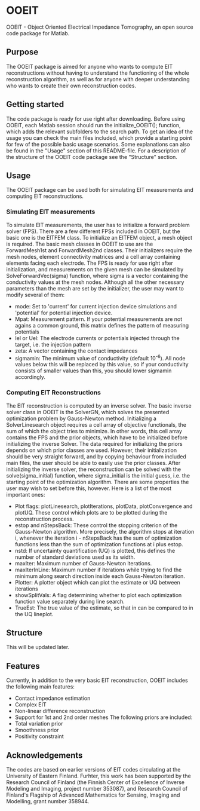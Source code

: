 # OOEIT
OOEIT - Object Oriented Electrical Impedance Tomography, an open source code package for Matlab.
## Purpose
The OOEIT package is aimed for anyone who wants to compute EIT reconstructions without having to understand the functioning of the whole reconstruction algorithm, as well as for anyone with deeper understanding who wants to create their own reconstruction codes.
## Getting started
The code package is ready for use right after downloading. Before using OOEIT, each Matlab session should run the initialize_OOEIT(); function, which adds the relevant subfolders to the search path. To get an idea of the usage you can check the main files included, which provide a starting point for few of the possible basic usage scenarios. Some explanations can also be found in the "Usage" section of this README-file. For a description of the structure of the OOEIT code package see the "Structure" section.
## Usage
The OOEIT package can be used both for simulating EIT measurements and computing EIT reconstructions.
### Simulating EIT measurements
To simulate EIT measurements, the user has to initialize a forward problem solver (FPS). There are a few different FPSs included in OOEIT, but the basic one is the EITFEM class. To initialize an EITFEM object, a mesh object is required. The basic mesh classes in OOEIT to use are the ForwardMesh1st and ForwardMesh2nd classes. Their initializers require the mesh nodes, element connectivity matrices and a cell array containing elements facing each electrode. The FPS is ready for use right after initialization, and measurements on the given mesh can be simulated by SolveForwardVec(sigma) function, where sigma is a vector containing the conductivity values at the mesh nodes.
Although all the other necessary parameters than the mesh are set by the initializer, the user may want to modify several of them:
- mode: Set to 'current' for current injection device simulations and 'potential' for potential injection device.
- Mpat: Measurement pattern. If your potential measurements are not agains a common ground, this matrix defines the pattern of measuring potentials
- Iel or Uel: The electrode currents or potentials injected through the target, i.e. the injection pattern
- zeta: A vector containing the contact impedances
- sigmamin: The minimum value of conductivity (default 10<sup>-6</sup>). All node values below this will be replaced by this value, so if your conductivity consists of smaller values than this, you should lower sigmamin accordingly.
### Computing EIT Reconstructions
The EIT reconstruction is computed by an inverse solver. The basic inverse solver class in OOEIT is the SolverGN, which solves the presented optimization problem by Gauss-Newton method. Initializing a SolverLinesearch object requires a cell array of objective functionals, the sum of which the object tries to minimize. In other words, this cell array contains the FPS and the prior objects, which have to be initialized before initializing the inverse Solver. The data required for initializing the priors depends on which prior classes are used. However, their initialization should be very straight forward, and by copying behaviour from included main files, the user should be able to easily use the prior classes.
After initializing the inverse solver, the reconstruction can be solved with the solve(sigma_initial) function, where sigma_initial is the initial guess, i.e. the starting point of the optimization algorithm. There are some properties the user may wish to set before this, however. Here is a list of the most important ones:
- Plot flags: plotLinesearch, plotIterations, plotData, plotConvergence and plotUQ. These control which plots are to be plotted during the reconstruction process.
- estop and nStepsBack: These control the stopping criterion of the Gauss-Newton algorithm. More precisely, the algorithm stops at iteration i, whenever the iteration i - nStepsBack has the sum of optimization functions less than the sum of optimization functions at i plus estop.
- nstd: If uncertainty quantification (UQ) is plotted, this defines the number of standard deviations used as its width.
- maxIter: Maximum number of Gauss-Newton iterations.
- maxIterInLine: Maximum number if iterations while trying to find the minimum along search direction inside each Gauss-Newton iteration.
- Plotter: A plotter object which can plot the estimate or UQ between iterations
- showSplitVals: A flag determining whether to plot each optimization function value separately during line search.
- TrueEst: The true value of the estimate, so that in can be compared to in the UQ lineplot.
## Structure
This will be updated later.
## Features
Currently, in addition to the very basic EIT reconstruction, OOEIT includes the following main features:
- Contact impedance estimation
- Complex EIT
- Non-linear difference reconstruction
- Support for 1st and 2nd order meshes
The following priors are included:
- Total variation prior
- Smoothness prior
- Positivity constraint
## Acknowledgements
The codes are based on earlier versions of EIT codes circulating at the University of Eastern Finland. Furhter, this work has been supported by the Research Council of Finland (the Finnish Center of Excellence of Inverse Modeling and Imaging, project number 353087), and Research Council of Finland's Flagship of Advanced Mathematics for Sensing, Imaging and Modelling, grant number 358944.
